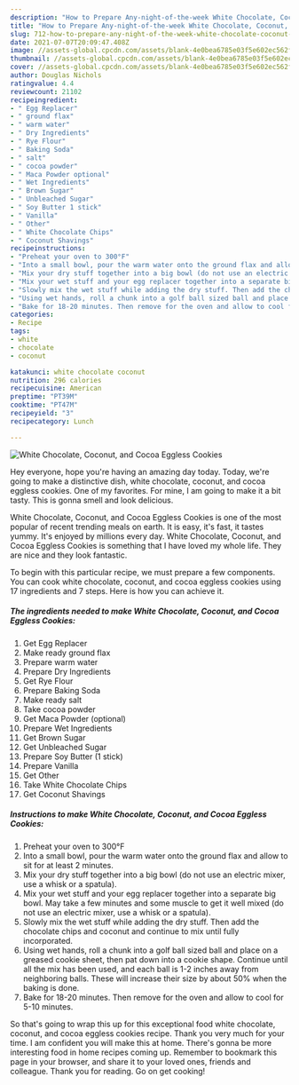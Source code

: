 ```yaml
---
description: "How to Prepare Any-night-of-the-week White Chocolate, Coconut, and Cocoa Eggless Cookies"
title: "How to Prepare Any-night-of-the-week White Chocolate, Coconut, and Cocoa Eggless Cookies"
slug: 712-how-to-prepare-any-night-of-the-week-white-chocolate-coconut-and-cocoa-eggless-cookies
date: 2021-07-07T20:09:47.408Z
image: //assets-global.cpcdn.com/assets/blank-4e0bea6785e03f5e602ec562f230caae08da540cada707380b4fe1bbebba43da.png
thumbnail: //assets-global.cpcdn.com/assets/blank-4e0bea6785e03f5e602ec562f230caae08da540cada707380b4fe1bbebba43da.png
cover: //assets-global.cpcdn.com/assets/blank-4e0bea6785e03f5e602ec562f230caae08da540cada707380b4fe1bbebba43da.png
author: Douglas Nichols
ratingvalue: 4.4
reviewcount: 21102
recipeingredient:
- " Egg Replacer"
- " ground flax"
- " warm water"
- " Dry Ingredients"
- " Rye Flour"
- " Baking Soda"
- " salt"
- " cocoa powder"
- " Maca Powder optional"
- " Wet Ingredients"
- " Brown Sugar"
- " Unbleached Sugar"
- " Soy Butter 1 stick"
- " Vanilla"
- " Other"
- " White Chocolate Chips"
- " Coconut Shavings"
recipeinstructions:
- "Preheat your oven to 300°F"
- "Into a small bowl, pour the warm water onto the ground flax and allow to sit for at least 2 minutes."
- "Mix your dry stuff together into a big bowl (do not use an electric mixer, use a whisk or a spatula)."
- "Mix your wet stuff and your egg replacer together into a separate big bowl. May take a few minutes and some muscle to get it well mixed (do not use an electric mixer, use a whisk or a spatula)."
- "Slowly mix the wet stuff while adding the dry stuff. Then add the chocolate chips and coconut and continue to mix until fully incorporated."
- "Using wet hands, roll a chunk into a golf ball sized ball and place on a greased cookie sheet, then pat down into a cookie shape. Continue until all the mix has been used, and each ball is 1-2 inches away from neighboring balls. These will increase their size by about 50% when the baking is done."
- "Bake for 18-20 minutes. Then remove for the oven and allow to cool for 5-10 minutes."
categories:
- Recipe
tags:
- white
- chocolate
- coconut

katakunci: white chocolate coconut 
nutrition: 296 calories
recipecuisine: American
preptime: "PT39M"
cooktime: "PT47M"
recipeyield: "3"
recipecategory: Lunch

---
```



![White Chocolate, Coconut, and Cocoa Eggless Cookies](//assets-global.cpcdn.com/assets/blank-4e0bea6785e03f5e602ec562f230caae08da540cada707380b4fe1bbebba43da.png)

Hey everyone, hope you're having an amazing day today. Today, we're going to make a distinctive dish, white chocolate, coconut, and cocoa eggless cookies. One of my favorites. For mine, I am going to make it a bit tasty. This is gonna smell and look delicious.

White Chocolate, Coconut, and Cocoa Eggless Cookies is one of the most popular of recent trending meals on earth. It is easy, it's fast, it tastes yummy. It's enjoyed by millions every day. White Chocolate, Coconut, and Cocoa Eggless Cookies is something that I have loved my whole life. They are nice and they look fantastic.




To begin with this particular recipe, we must prepare a few components. You can cook white chocolate, coconut, and cocoa eggless cookies using 17 ingredients and 7 steps. Here is how you can achieve it.

<!--inarticleads1-->

##### The ingredients needed to make White Chocolate, Coconut, and Cocoa Eggless Cookies:

1. Get  Egg Replacer
1. Make ready  ground flax
1. Prepare  warm water
1. Prepare  Dry Ingredients
1. Get  Rye Flour
1. Prepare  Baking Soda
1. Make ready  salt
1. Take  cocoa powder
1. Get  Maca Powder (optional)
1. Prepare  Wet Ingredients
1. Get  Brown Sugar
1. Get  Unbleached Sugar
1. Prepare  Soy Butter (1 stick)
1. Prepare  Vanilla
1. Get  Other
1. Take  White Chocolate Chips
1. Get  Coconut Shavings




<!--inarticleads2-->

##### Instructions to make White Chocolate, Coconut, and Cocoa Eggless Cookies:

1. Preheat your oven to 300°F
1. Into a small bowl, pour the warm water onto the ground flax and allow to sit for at least 2 minutes.
1. Mix your dry stuff together into a big bowl (do not use an electric mixer, use a whisk or a spatula).
1. Mix your wet stuff and your egg replacer together into a separate big bowl. May take a few minutes and some muscle to get it well mixed (do not use an electric mixer, use a whisk or a spatula).
1. Slowly mix the wet stuff while adding the dry stuff. Then add the chocolate chips and coconut and continue to mix until fully incorporated.
1. Using wet hands, roll a chunk into a golf ball sized ball and place on a greased cookie sheet, then pat down into a cookie shape. Continue until all the mix has been used, and each ball is 1-2 inches away from neighboring balls. These will increase their size by about 50% when the baking is done.
1. Bake for 18-20 minutes. Then remove for the oven and allow to cool for 5-10 minutes.




So that's going to wrap this up for this exceptional food white chocolate, coconut, and cocoa eggless cookies recipe. Thank you very much for your time. I am confident you will make this at home. There's gonna be more interesting food in home recipes coming up. Remember to bookmark this page in your browser, and share it to your loved ones, friends and colleague. Thank you for reading. Go on get cooking!

